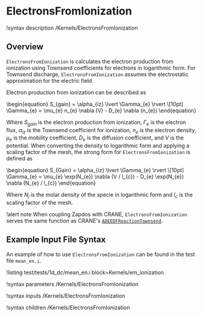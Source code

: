 # ElectronsFromIonization

!syntax description /Kernels/ElectronsFromIonization

## Overview

`ElectronsFromIonization` is calculates the electron production from ionization using Townsend coefficients for electrons in logarithmic form. For Townsend discharge, `ElectronsFromIonization` assumes the electrostatic approximation for the electric field.

Electron production from ionization can be described as

\begin{equation}
S_{gain} = \alpha_{iz} \lvert \Gamma_{e} \rvert \\[10pt]
\Gamma_{e} = \mu_{e} n_{e} \nabla (V) - D_{e} \nabla (n_{e})
\end{equation}

Where $S_{gain}$ is the electron production from ionization, $\Gamma_{e}$ is the electron flux, $\alpha_{iz}$ is the Townsend coefficient for ionization, $n_{e}$ is the electron density, $\mu_{e}$ is the mobility coefficient, $D_{e}$ is the diffusion coefficient, and $V$ is
the potential. When converting the density to logarithmic form and applying a scaling factor of the mesh, the strong form for `ElectronsFromIonization` is defined as

\begin{equation}
S_{Gain} = \alpha_{iz} \lvert \Gamma_{e} \rvert \\[10pt]
\Gamma_{e} = \mu_{e} \exp(N_{e}) \nabla (V / l_{c}) - D_{e} \exp(N_{e}) \nabla (N_{e} / l_{c})
\end{equation}

Where $N_{j}$ is the molar density of the specie in logarithmic form and $l_{c}$ is the scaling factor of the mesh.

!alert note
When coupling Zapdos with CRANE, `ElectronsFromIonization` serves the same function as CRANE's [`ADEEDFReactionTownsend`](/kernels/ADEEDFReactionTownsend.md).

## Example Input File Syntax

An example of how to use `ElectronsFromIonization` can be found in the
test file `mean_en.i`.

!listing test/tests/1d_dc/mean_en.i block=Kernels/em_ionization

!syntax parameters /Kernels/ElectronsFromIonization

!syntax inputs /Kernels/ElectronsFromIonization

!syntax children /Kernels/ElectronsFromIonization
